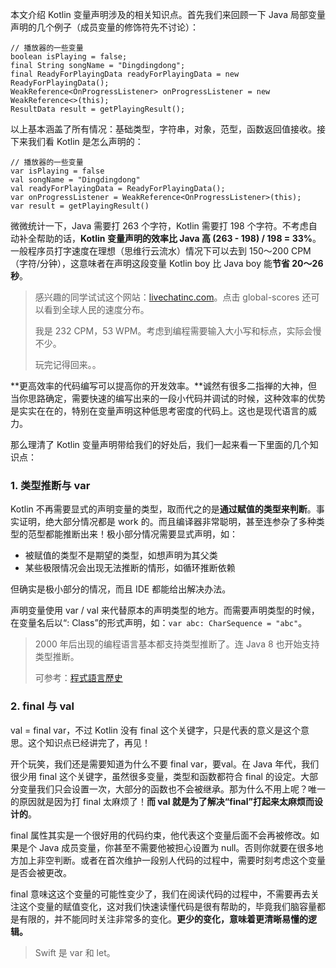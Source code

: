 本文介绍 Kotlin 变量声明涉及的相关知识点。首先我们来回顾一下 Java 局部变量声明的几个例子（成员变量的修饰符先不讨论）：

```
// 播放器的一些变量
boolean isPlaying = false;
final String songName = "Dingdingdong";
final ReadyForPlayingData readyForPlayingData = new ReadyForPlayingData();
WeakReference<OnProgressListener> onProgressListener = new WeakReference<>(this);
ResultData result = getPlayingResult();
```

以上基本涵盖了所有情况：基础类型，字符串，对象，范型，函数返回值接收。接下来我们看 Kotlin 是怎么声明的：

```
// 播放器的一些变量
var isPlaying = false
val songName = "Dingdingdong"
val readyForPlayingData = ReadyForPlayingData();
var onProgressListener = WeakReference<OnProgressListener>(this);
var result = getPlayingResult()
```

微微统计一下，Java 需要打 263 个字符，Kotlin 需要打 198 个字符。不考虑自动补全帮助的话，**Kotlin 变量声明的效率比 Java 高 (263 - 198) / 198 = 33%**。一般程序员打字速度在理想（思维行云流水）情况下可以去到 150～200 CPM （字符/分钟），这意味者在声明这段变量 Kotlin boy 比 Java boy 能**节省 20～26 秒**。

> 感兴趣的同学试试这个网站：[livechatinc.com](https://www.livechatinc.com/typing-speed-test)。点击 global-scores 还可以看到全球人民的速度分布。
> 
> 我是 232 CPM，53 WPM。考虑到编程需要输入大小写和标点，实际会慢不少。
> 
> 玩完记得回来。。

**更高效率的代码编写可以提高你的开发效率。**诚然有很多二指禅的大神，但当你思路确定，需要快速的编写出来的一段小代码并调试的时候，这种效率的优势是实实在在的，特别在变量声明这种低思考密度的代码上。这也是现代语言的威力。

那么理清了 Kotlin 变量声明带给我们的好处后，我们一起来看一下里面的几个知识点：

### 1. 类型推断与 var

Kotlin 不再需要显式的声明变量的类型，取而代之的是**通过赋值的类型来判断**。事实证明，绝大部分情况都是 work 的。而且编译器非常聪明，甚至连参杂了多种类型的范型都能推断出来！极小部分情况需要显式声明，如：

* 被赋值的类型不是期望的类型，如想声明为其父类
* 某些极限情况会出现无法推断的情形，如循环推断依赖

但确实是极小部分的情况，而且 IDE 都能给出解决办法。

声明变量使用 var / val 来代替原本的声明类型的地方。而需要声明类型的时候，在变量名后以“: Class”的形式声明，如：```var abc: CharSequence = "abc"```。

> 2000 年后出现的编程语言基本都支持类型推断了。连 Java 8 也开始支持类型推断。
>
> 可参考：[程式語言歷史](https://zh.wikipedia.org/wiki/%E7%A8%8B%E5%BC%8F%E8%AA%9E%E8%A8%80%E6%AD%B7%E5%8F%B2#%E7%8F%BE%E4%BB%8A%E7%9A%84%E8%B6%A8%E5%8B%A2)

### 2. final 与 val

val = final var，不过 Kotlin 没有 final 这个关键字，只是代表的意义是这个意思。这个知识点已经讲完了，再见！

开个玩笑，我们还是需要知道为什么不要 final var，要val。在 Java 年代，我们很少用 final 这个关键字，虽然很多变量，类型和函数都符合 final 的设定。大部分变量我们只会设置一次，大部分的函数也不会被继承。那为什么不用上呢？唯一的原因就是因为打 final 太麻烦了！**而 val 就是为了解决“final”打起来太麻烦而设计的**。

final 属性其实是一个很好用的代码约束，他代表这个变量后面不会再被修改。如果是个 Java 成员变量，你甚至不需要他被担心设置为 null。否则你就要在很多地方加上非空判断。或者在首次维护一段别人代码的过程中，需要时刻考虑这个变量是否会被更改。

final 意味这这个变量的可能性变少了，我们在阅读代码的过程中，不需要再去关注这个变量的赋值变化，这对我们快速读懂代码是很有帮助的，毕竟我们脑容量都是有限的，并不能同时关注非常多的变化。**更少的变化，意味着更清晰易懂的逻辑。**

> Swift 是 var 和 let。



